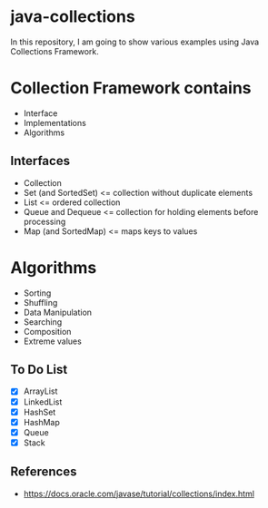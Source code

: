# java-collections

In this repository, I am going to show various examples using Java Collections
Framework.

# Collection Framework contains
- Interface
- Implementations
- Algorithms

## Interfaces
- Collection
- Set (and SortedSet) <= collection without duplicate elements
- List <= ordered collection
- Queue and Dequeue <= collection for holding elements before processing
- Map (and SortedMap) <= maps keys to values

# Algorithms
- Sorting
- Shuffling
- Data Manipulation
- Searching
- Composition
- Extreme values

## To Do List
- [x] ArrayList
- [x] LinkedList
- [x] HashSet
- [x] HashMap
- [x] Queue
- [x] Stack

## References
- https://docs.oracle.com/javase/tutorial/collections/index.html

